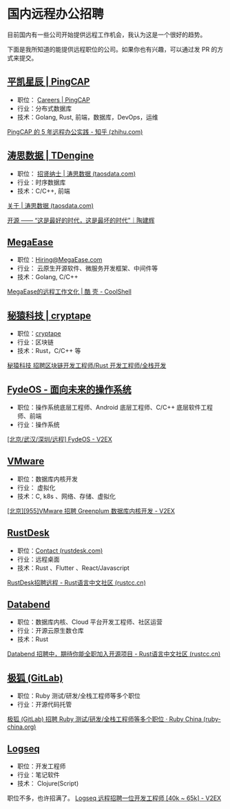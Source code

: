 
# 国内远程办公招聘

目前国内有一些公司开始提供远程工作机会，我认为这是一个很好的趋势。

下面是我所知道的能提供远程职位的公司。如果你也有兴趣，可以通过发 PR 的方式来提交。


## [平凯星辰 | PingCAP](https://pingcap.com/index.html)
- 职位： [Careers | PingCAP](https://pingcap.com/careers/#see-more-positions)
- 行业：分布式数据库
- 技术：Golang, Rust, 前端，数据库，DevOps，运维

[PingCAP 的 5 年远程办公实践 - 知乎 (zhihu.com)](https://zhuanlan.zhihu.com/p/104184804)

## [涛思数据 | TDengine](https://www.taosdata.com/en/)
- 职位： [招贤纳士 | 涛思数据 (taosdata.com)](https://www.taosdata.com/cn/careers/)
- 行业：时序数据库
- 技术：C/C++, 前端

[关于 | 涛思数据 (taosdata.com)](https://www.taosdata.com/cn/about/)

[开源 —— “这是最好的时代，这是最坏的时代”｜陶建辉](https://xueqiu.com/4826147079/166899232)

## [MegaEase](https://www.megaease.com/zh/)
- 职位：[Hiring@MegaEase.com](mailto:Hiring@MegaEase.com)
- 行业： 云原生开源软件、微服务开发框架、中间件等
- 技术：Golang, C/C++

[MegaEase的远程工作文化 | 酷 壳 - CoolShell](https://coolshell.cn/articles/20765.html)

## [秘猿科技 | cryptape](https://www.cryptape.com/)
- 职位：[cryptape](https://www.cryptape.com/join)
- 行业：区块链
- 技术：Rust，C/C++ 等

[秘猿科技 招聘区块链开发工程师/Rust 开发工程师/全栈开发](https://www.v2ex.com/t/825555#reply2)

## [FydeOS - 面向未来的操作系统](https://fydeos.com/)
- 职位：操作系统底层工程师、Android 底层工程师、C/C++ 底层软件工程师、前端
- 行业：操作系统

[[北京/武汉/深圳/远程] FydeOS - V2EX](https://v2ex.com/t/798123#reply53)

## [VMware](https://www.vmware.com/) 
- 职位：数据库内核开发
- 行业： 虚拟化
- 技术：C,  k8s 、网络、存储、虚拟化

[[北京][955]VMware 招聘 Greenplum 数据库内核开发 - V2EX](https://v2ex.com/t/787613)

## [RustDesk](https://rustdesk.com/)
- 职位：[Contact (rustdesk.com)](https://rustdesk.com/contact/)
- 行业：远程桌面
- 技术：Rust 、Flutter 、React/Javascript

[RustDesk招聘远程 - Rust语言中文社区 (rustcc.cn)](https://rustcc.cn/article?id=dcc0bce8-1c48-4aeb-8fbd-d100c4a184ed)

## [Databend](https://databend.rs/)
- 职位：数据库内核、Cloud 平台开发工程师、社区运营
- 行业：开源云原生数仓库
- 技术：Rust

[Databend 招聘中，期待你能全职加入开源项目 - Rust语言中文社区 (rustcc.cn)](https://rustcc.cn/article?id=1d8ca553-0fff-46d8-8e24-86c1798a5184)


## [极狐 (GitLab)](https://about.gitlab.cn/)
- 职位：Ruby 测试/研发/全栈工程师等多个职位
- 行业：开源代码托管

[极狐 (GitLab) 招聘 Ruby 测试/研发/全栈工程师等多个职位 · Ruby China (ruby-china.org)](https://ruby-china.org/topics/41933)

## [Logseq](https://logseq.com/)
- 职位：开发工程师
- 行业：笔记软件
- 技术： Clojure(Script)

职位不多，也许招满了。
[Logseq 远程招聘一位开发工程师 [40k ~ 65k] - V2EX](https://www.v2ex.com/t/808850)